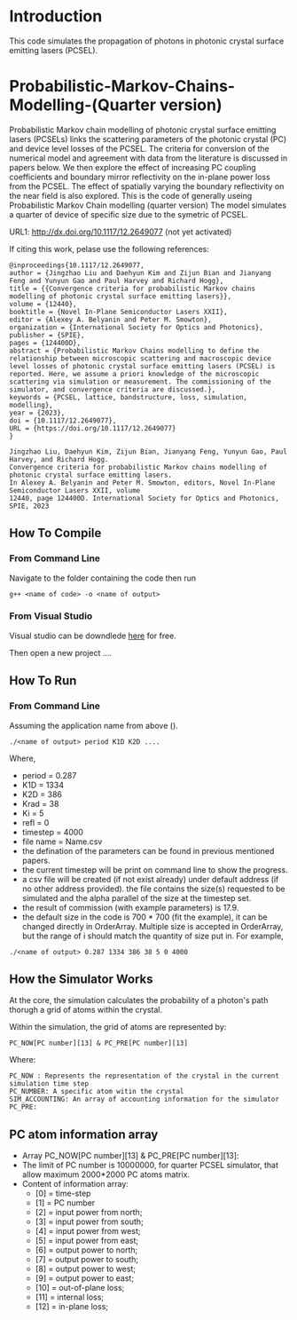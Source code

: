 # Introduction
This code simulates the propagation of photons in photonic crystal surface emitting lasers (PCSEL). 

# Probabilistic-Markov-Chains-Modelling-(Quarter version)

Probabilistic Markov chain modelling of photonic crystal surface emitting lasers (PCSELs) links the scattering parameters of the photonic crystal (PC) and device level losses of the PCSEL. The criteria for conversion of the numerical model and agreement with data from the literature is discussed in papers below. We then explore the effect of increasing PC coupling coefficients and boundary mirror reflectivity on the in-plane power loss from the PCSEL. The effect of spatially varying the boundary reflectivity on the near field is also explored.
This is the code of generally useing Probabilistic Markov Chain modelling (quarter version)
The model simulates a quarter of device of specific size due to the symetric of PCSEL. 

URL1: http://dx.doi.org/10.1117/12.2649077 (not yet activated)

If citing this work, pelase use the following references:
```
@inproceedings{10.1117/12.2649077,
author = {Jingzhao Liu and Daehyun Kim and Zijun Bian and Jianyang Feng and Yunyun Gao and Paul Harvey and Richard Hogg},
title = {{Convergence criteria for probabilistic Markov chains modelling of photonic crystal surface emitting lasers}},
volume = {12440},
booktitle = {Novel In-Plane Semiconductor Lasers XXII},
editor = {Alexey A. Belyanin and Peter M. Smowton},
organization = {International Society for Optics and Photonics},
publisher = {SPIE},
pages = {124400D},
abstract = {Probabilistic Markov Chains modelling to define the relationship between microscopic scattering and macroscopic device level losses of photonic crystal surface emitting lasers (PCSEL) is reported. Here, we assume a priori knowledge of the microscopic scattering via simulation or measurement. The commissioning of the simulator, and convergence criteria are discussed.},
keywords = {PCSEL, lattice, bandstructure, loss, simulation, modelling},
year = {2023},
doi = {10.1117/12.2649077},
URL = {https://doi.org/10.1117/12.2649077}
}
```
```
Jingzhao Liu, Daehyun Kim, Zijun Bian, Jianyang Feng, Yunyun Gao, Paul Harvey, and Richard Hogg.
Convergence criteria for probabilistic Markov chains modelling of photonic crystal surface emitting lasers.
In Alexey A. Belyanin and Peter M. Smowton, editors, Novel In-Plane Semiconductor Lasers XXII, volume
12440, page 124400D. International Society for Optics and Photonics, SPIE, 2023
```
## How To Compile

### From Command Line

Navigate to the folder containing the code then run
```
g++ <name of code> -o <name of output>
```

### From Visual Studio

Visual studio can be downdlede [here](https://visualstudio.microsoft.com/vs/features/cplusplus/) for free.

Then open a new project ....
<put in description here>
 
 
##  How To Run
 
### From Command Line
 
 Assuming the application name from above (<name of output>).
 
```
./<name of output> period K1D K2D ....
```
 
 Where, 
 
 * period = 0.287
  * K1D = 1334
  * K2D = 386
  * Krad = 38
  * Ki = 5
  * refl = 0 
  * timestep = 4000
  * file name = Name.csv
* the defination of the parameters can be found in previous mentioned papers. 
* the current timestep will be print on command line to show the progress.
* a csv file will be created (if not exist already) under default address (if no other address provided). the file contains the size(s) requested to be simulated and the alpha parallel of the size at the timestep set.
* the result of commission (with example parameters) is 17.9.
* the default size in the code is 700 * 700 (fit the example), it can be changed directly in OrderArray. Multiple size is accepted in OrderArray, but the range of i should match the quantity of size put in. 
For example, 
 
 ```
./<name of output> 0.287 1334 386 38 5 0 4000
```

 
## How the Simulator Works 

At the core, the simulation calculates the probability of a photon's path thorugh a grid of atoms within the crystal.
 
Within the simulation, the grid of atoms are represented by:

 ```
 PC_NOW[PC number][13] & PC_PRE[PC number][13]
 ```
 
Where:
 ```
 PC_NOW : Represents the representation of the crystal in the current simulation time step
 PC_NUMBER: A specific atom witin the crystal
 SIM_ACCOUNTING: An array of accounting information for the simulator
 PC_PRE: 
 ```
 
## PC atom information array
* Array PC_NOW[PC number][13] & PC_PRE[PC number][13]:
* The limit of PC number is 10000000, for quarter PCSEL simulator, that allow maximum 2000*2000 PC atoms matrix.
* Content of information array:
  * [0]  = time-step
  * [1]  = PC number
  * [2]  = input power from north;
  * [3]  = input power from south;
  * [4]  = input power from west;
  * [5]  = input power from east;
  * [6]  = output power to north;
  * [7]  = output power to south;
  * [8]  = output power to west;
  * [9]  = output power to east;
  * [10] = out-of-plane loss;
  * [11] = internal loss;
  * [12] = in-plane loss;

